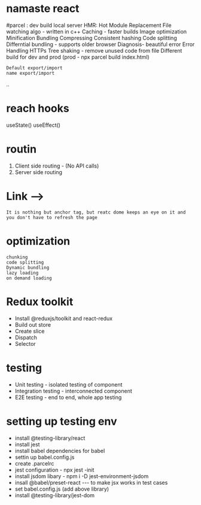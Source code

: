 # namaste react

#parcel :
    dev build
    local server
    HMR: Hot Module Replacement
    File watching algo - written in c++
    Caching - faster builds
    Image optimization
    Minification
    Bundling
    Compressing
    Consistent hashing
    Code splitting
    Differntial bundling - supports older browser
    Diagnosis- beautiful error
    Error Handling
    HTTPs
    Tree shaking - remove unused code from file
    Different build for dev and prod (prod - npx parcel build index.html)


    Default export/import
    name export/import
..
# reach hooks
useState()
useEffect()

# routin
1. Client side routing - (No API calls)
2. Server side routing

# Link -->
    It is nothing but anchor tag, but reatc dome keeps an eye on it and you don't have to refresh the page

# optimization
    chunking
    code splitting
    Dynamic bundling
    lazy loading
    on demand loading

# Redux toolkit
 - Install @reduxjs/toolkit and react-redux
 - Build out store
 - Create slice
 - Dispatch
 - Selector

# testing
- Unit testing - isolated testing of component
- Integration testing - interconnected component
- E2E testing - end to end, whole app testing

# setting up testing env
- install @testing-library/react
- install jest
- install babel dependencies for babel
- settin up babel.config.js
- create .parcelrc
- jest configuration - npx jest -init
- install jsdom libary - npm i -D jest-environment-jsdom
- insall @babel/preset-react --- to make jsx works in test cases
- set babel.config.js (add above library)
- install @testing-library/jest-dom

